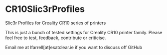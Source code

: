 # CR10Slic3rProfiles
Slic3r Profiles for Creality CR10 series of printers

This is just a bunch of tested settings for Creality CR10 printer family.
Please feel free to test, feedback, contribute or criticise.

Email me at lfarrell[at]esatclear.ie if you want to discuss off GitHub
